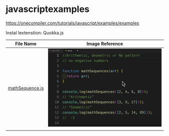 # javascriptexamples

https://onecompiler.com/tutorials/javascript/examples/examples

Instal lextenstion:
Quokka.js

| File Name                          | Image Reference                                        |
| ---------------------------------- | ------------------------------------------------------ |
| [mathSequence.js](mathSequence.js) | ![Alt text](images/math-sequence.png?raw=true "Title") |
|                                    |
